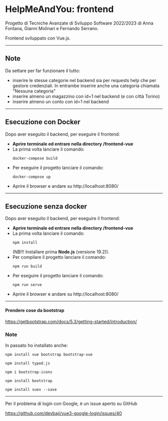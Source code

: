 # HelpMeAndYou: frontend
Progetto di Tecniche Avanzate di Sviluppo Software 2022/2023 di
Anna Fontana, Gianni Molinari e Fernando Serrano.

Frontend sviluppato con Vue.js.

---
## Note
Da settare per far funzionare il tutto:
- inserire le stesse categorie nel backend sia per requests help che per gestore credenziali. In entrambe inserire anche una categoria chiamata "Nessuna categoria"
- inserire almeno un magazzino con id=1 nel backend (e con città Torino)
- inserire almeno un conto con id=1 nel backend

---
## Esecuzione con Docker
Dopo aver eseguito il backend, per eseguire il frontend:
- **Aprire terminale ed entrare nella directory /frontend-vue**
- La prima volta lanciare il comando:
  ```
  docker-compose build
  ```
- Per eseguire il progetto lanciare il comando:
  ```
  docker-compose up
  ```
- Aprire il browser e andare su http://localhost:8080/

---
## Esecuzione senza docker
Dopo aver eseguito il backend, per eseguire il frontend:
- **Aprire terminale ed entrare nella directory /frontend-vue**
- La prima volta lanciare il comando:
  ```
  npm install
  ```
  (NB!!! Installare prima **Node.js** (versione 19.2)).
- Per compilare il progetto lanciare il comando:
  ```
  npm run build
  ```
- Per eseguire il progetto lanciare il comando:
  ```
  npm run serve
  ```
- Aprire il browser e andare su http://localhost:8080/

---
#### Prendere cose da bootstrap
https://getbootstrap.com/docs/5.3/getting-started/introduction/


### Note
In passato ho installato anche:
```
npm install vue bootstrap bootstrap-vue

npm install typed.js

npm i bootstrap-icons

npm install bootstrap

npm install vuex --save
```

---
Per il problema di login con Google, è un issue aperto su GitHub

https://github.com/devbaji/vue3-google-login/issues/40
